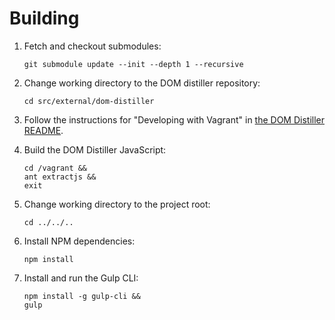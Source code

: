 # Building
1. Fetch and checkout submodules:

       git submodule update --init --depth 1 --recursive

2. Change working directory to the DOM distiller repository:

       cd src/external/dom-distiller

3. Follow the instructions for "Developing with Vagrant" in [the DOM Distiller README](src/external/dom-distiller/README.md).

4. Build the DOM Distiller JavaScript:

       cd /vagrant &&
       ant extractjs &&
       exit

5. Change working directory to the project root:

       cd ../../..

5. Install NPM dependencies:

       npm install

6. Install and run the Gulp CLI:

       npm install -g gulp-cli &&
       gulp
